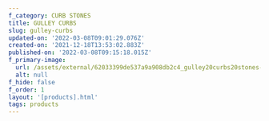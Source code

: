 ```yaml
---
f_category: CURB STONES
title: GULLEY CURBS
slug: gulley-curbs
updated-on: '2022-03-08T09:01:29.076Z'
created-on: '2021-12-18T13:53:02.883Z'
published-on: '2022-03-08T09:15:18.015Z'
f_primary-image:
  url: /assets/external/62033399de537a9a908db2c4_gulley20curbs20stones-min.jpg
  alt: null
f_hide: false
f_order: 1
layout: '[products].html'
tags: products
---
```



